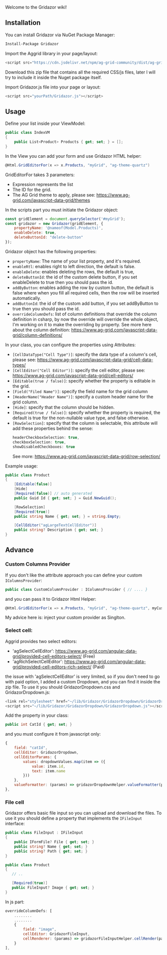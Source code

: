 Welcome to the Gridazor wiki!

## Installation

You can install Gridazor via NuGet Package Manager:

```bash
Install-Package Gridazor
```

Import the Aggrid library in your page/layout:

```csharp
<script src="https://cdn.jsdelivr.net/npm/ag-grid-community/dist/ag-grid-community.min.js"></script>
```

Download this zip file that contains all the required CSS/js files, later I will try to include it inside the Nuget package itself.

Import Gridazor.js file into your page or layout:

```csharp
<script src="yourPath/Gridazor.js"></script>
```

## Usage

Define your list inside your ViewModel:
```csharp
public class IndexVM
{
    public List<Product> Products { get; set; } = [];
}
```

In the View you can add your form and use Gridazor HTML helper:

```csharp
@Html.GridEditorFor(x => x.Products, "myGrid", "ag-theme-quartz")
```
GridEditorFor takes 3 parameters:
  - Expression represents the list
  - The ID for the grid.
  - The AG Grid theme to apply, please see: https://www.ag-grid.com/javascript-data-grid/themes

In the scripts part you must initiate the Gridazor object:
```js
const gridElement = document.querySelector('#myGrid');
const gridazor = new Gridazor(gridElement, {
    propertyName: '@nameof(Model.Products)',
    enableDelete: true,
    deleteButtonId: "delete-button"
});
```

Gridazor object has the following properties:
- ```propertyName```: The name of your list property, and it's required.
- ```enableRtl```: enables right to left direction, the default is false.
- ```enableDelete```: enables deleting the rows, the default is true,
- ```deleteButtonId```: the id of the custom delete button, if you set enableDelete to true then you should pass the id.
- ```addByButton```: enables adding the row by custom button, the default is false where when you fill all required cells, then the row will be inserted automatically.
- ```addButtonId```: the id of the custom add button, if you set addByButton to true then you should pass the id.
- ```overrideColumnDefs```: list of column definitions that override the column definition in csharp, by now the override will override the whole object, I'm working on it to make the overriding by property.
See more here about the column definition: https://www.ag-grid.com/javascript-data-grid/column-definitions/

In your class, you can configure the properties using Attributes:
 - `[CellDataType("Cell Type")]`: specify the data type of a column's cell, please see: https://www.ag-grid.com/javascript-data-grid/cell-data-types/
 - `[CellEditor("Cell Editor")]`: specify the cell editor, please see: https://www.ag-grid.com/javascript-data-grid/cell-editors/
 - `[Editable(true / false)]`: specify whether the property is editable in the grid.
 - `[Field("Filed Name")]`: specify the field name for the grid column
 - `[HeaderName("Header Name")]`: specify a custom header name for the grid column.
 - `[Hide]`: specify that the column should be hidden.
 - `[Required(true / false)]`: specify whether the property is required, the default is true for the non-nullable value type, and false otherwise.
 - `[RowSelection]`: specify that the column is selectable, this attribute will add these properties behind the sense:
   ```js
   headerCheckboxSelection: true,
   checkboxSelection: true,
   showDisabledCheckboxes: true
   ```
   See more: https://www.ag-grid.com/javascript-data-grid/row-selection/

Example usage:

```csharp
public class Product
{
    [Editable(false)]
    [Hide]
    [Required(false)] // auto generated
    public Guid Id { get; set; } = Guid.NewGuid();

    [RowSelection]
    [Required(true)]
    public string Name { get; set; } = string.Empty;

    [CellEditor("agLargeTextCellEditor")]
    public string? Description { get; set; }
}
```

## Advance

### Custom Columns Provider

If you don't like the attribute approach you can define your custom `IColumnsProvider`:
```csharp
public class CustomColumnProvider : IColumnsProvider { // .... }
```
and you can pass it to Gridazor Html Helper:
```csharp
@Html.GridEditorFor(x => x.Products, "myGrid", "ag-theme-quartz", myCustomColumnProvide)
```
My advice here is: inject your custom provider as Singlton.


### Select cell:
Aggrid provides two select editors: 
- 'agSelectCellEditor': https://www.ag-grid.com/angular-data-grid/provided-cell-editors-select/ (Free)
- 'agRichSelectCellEditor': https://www.ag-grid.com/angular-data-grid/provided-cell-editors-rich-select/ (Paid)

the issue with 'agSelectCellEditor' is very limited, so if you don't need to go with paid option, I added a custom Dropdown, and you can find it inside the zip file.
To use it you should GridazorDropdown.css and GridazorDropdown.js:
```csharp
<link rel="stylesheet" href="~/lib/Gridazor/GridazorDropdown/GridazorDropdown.css" />
<script src="~/lib/Gridazor/GridazorDropdown/GridazorDropdown.js"></script>
```

Add the property in your class:
```csharp
public int CatId { get; set; }
```

and you must configure it from javascript only:
```js
{
    field: "catId",
    cellEditor: GridazorDropdown,
    cellEditorParams: {
        values: dropdownValues.map(item => ({
            value: item.id,
            text: item.name
        }))
    },
    valueFormatter: (params) => gridazorDropdownHelper.valueFormatter(params)
},
```

### File cell
Gridazor offers basic file input so you can upload and download the files.
To use it you should define a property that implements the `IFileInput` interface:
```csharp
public class FileInput : IFileInput
{
    public IFormFile? File { get; set; }
    public string? Name { get; set; }
    public string? Path { get; set; }
}

public class Product
{
   // ..

   [Required(true)]
   public FileInput? Image { get; set; }
}
```

In js part:
```js
overrideColumnDefs: [
    ........
    ........
    {
        field: "image",
        cellEditor: GridazorFileInput,
        cellRenderer: (params) => gridazorFileInputHelper.cellRender(params)
    }
],
```